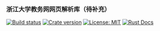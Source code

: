 ### 浙江大学教务网网页解析库（待补充）

[![Build status](https://img.shields.io/travis/QSCTech/jw-parser/master.svg)](https://travis-ci.org/QSCTech/jw-parser)
[![Crate version](https://img.shields.io/crates/v/zju-jw-parser.svg)](https://crates.io/crates/zju-jw-parser)
[![License: MIT](https://img.shields.io/badge/License-MIT-yellow.svg)](https://github.com/QSCTech/jw-parser/blob/master/LICENSE)
[![Rust Docs](https://docs.rs/zju-jw-parser/badge.svg)](https://docs.rs/zju-jw-parser)